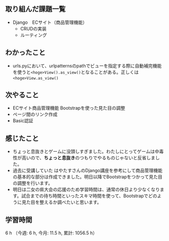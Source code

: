 ## 取り組んだ課題一覧
- Django　ECサイト（商品管理機能）
    - CRUDの実装
    - ルーティング    

## わかったこと
- urls.pyにおいて、urlpatternsのpathでビューを指定する際に自動補完機能を使うと`<hoge>View().as_view()`となることがある。正しくは`<hoge>View.as_view()`

## 次やること
- ECサイト商品管理機能 Bootstrapを使った見た目の調整
- ページ間のリンク作成
- Basic認証

## 感じたこと
- ちょっと息抜きとゲームに没頭しすぎました。わたしにとってゲームは中毒性が高いので、**ちょっと息抜き**のつもりでやるものじゃないと反省しました。
- 過去に受講していた はやたすさんのDjango講座を参考にして商品管理機能の基本的な部分は作成できました。明日以降でBootstrapをつかって見た目の調整を行います。
- 明日は二女の県大会の応援のため学習時間は、通常の休日より少なくなります。試合までの待ち時間といったスキマ時間を使って、Bootstrapでどのように見た目を整えるか調べたいと思います。        
    
## 学習時間
6 h （今週: 6 h, 今月: 11.5 h, 累計: 1056.5 h）
